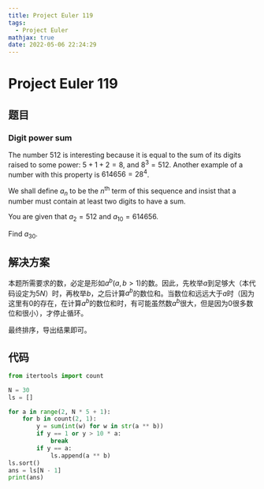 ```yaml
---
title: Project Euler 119
tags:
  - Project Euler
mathjax: true
date: 2022-05-06 22:24:29
---
```


<escape><!-- more --></escape>
    
# Project Euler 119
## 题目
### Digit power sum


The number $512$ is interesting because it is equal to the sum of its digits raised to some power: $5 + 1 + 2 = 8$, and $8^3 = 512$. Another example of a number with this property is $614656 = 28^4$.

We shall define $a_n$ to be the $n^\mathrm{th}$ term of this sequence and insist that a number must contain at least two digits to have a sum.

You are given that $a_2 = 512$ and $a_{10} = 614656$.

Find $a_30$.






## 解决方案

本题所需要求的数，必定是形如$a^b(a,b>1)$的数。因此，先枚举$a$到足够大（本代码设定为$5N$）时，再枚举$b$，之后计算$a^b$的数位和。当数位和远远大于$a$时（因为这里有$0$的存在，在计算$a^b$的数位和时，有可能虽然数$a^b$很大，但是因为$0$很多数位和很小），才停止循环。

最终排序，导出结果即可。

## 代码

```py
from itertools import count

N = 30
ls = []

for a in range(2, N * 5 + 1):
    for b in count(2, 1):
        y = sum(int(w) for w in str(a ** b))
        if y == 1 or y > 10 * a:
            break
        if y == a:
            ls.append(a ** b)
ls.sort()
ans = ls[N - 1]
print(ans)


```
